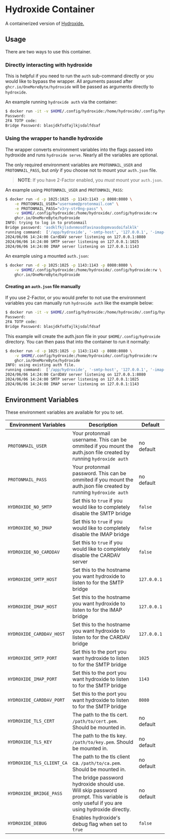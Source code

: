 # Hydroxide Container

A containerized version of [Hydroxide.](https://github.com/emersion/hydroxide)

## Usage

There are two ways to use this container.

### Directly interacting with hydroxide

This is helpful if you need to run the `auth` sub-command directly or you would like to bypass the wrapper. All arguments passed after `ghcr.io/OneMoreByte/hydroxide` will be passed as arguments directly to `hydroxide`.

An example running `hydroxide auth` via the container:
```bash
$ docker run -it -v $HOME/.config/hydroxide:/home/hydroxide/.config/hydroxide:rw ghcr.io/OneMoreByte/hydroxide auth "username@protonmail.me"
Password:
2FA TOTP code:
Bridge Password: blasjdkfsdfajlkjsdalfdsaf
```


### Using the wrapper to handle hydroxide

The wrapper converts environment variables into the flags passed into hydroxide and runs `hydroxide serve`. Nearly all the variables are optional.

The only required environment variables are `PROTONMAIL_USER` and `PROTONMAIL_PASS`, but _only_ if you choose not to mount your `auth.json` file.
> **NOTE**: If you have 2-Factor enabled, you _must_ mount your `auth.json`.

An example using `PROTONMAIL_USER` and `PROTONMAIL_PASS`:
```bash
$ docker run -d -p 1025:1025 -p 1143:1143 -p 8080:8080 \
    -e PROTONMAIL_USER="username@protonmail.com" \
    -e PROTONMAIL_PASS="v3ry-str0ng-pass" \
    -v $HOME/.config/hydroxide:/home/hydroxide/.config/hydroxide:rw
    ghcr.io/OneMoreByte/hydroxide
INFO: trying to log in to protonmail
Bridge password: 'asdklfkjlsdvnmosdfavinasdopmvasdoifalklk'
running command:  ['/app/hydroxide', '-smtp-host', '127.0.0.1', '-imap-host', '127.0.0.1', '-carddav-host', '127.0.0.1', '-smtp-port', '1025', '-imap-port', '1143', '-carddav-port', '8080', 'serve']
2024/06/06 14:24:00 CardDAV server listening on 127.0.0.1:8080
2024/06/06 14:24:00 SMTP server listening on 127.0.0.1:1025
2024/06/06 14:24:00 IMAP server listening on 127.0.0.1:1143

```

An example using a mounted `auth.json`:
```bash
$ docker run -d -p 1025:1025 -p 1143:1143 -p 8080:8080 \
    -v $HOME/.config/hydroxide:/home/hydroxide/.config/hydroxide:rw \
    ghcr.io/OneMoreByte/hydroxide
```


#### Creating an `auth.json` file manually
If you use 2-Factor, or you would prefer to not use the environment variables you can manually run `hydroxide auth` like the example below:
```bash
$ docker run -it -v $HOME/.config/hydroxide:/home/hydroxide/.config/hydroxide:rw ghcr.io/OneMoreByte/hydroxide auth "username@protonmail.me"
Password:
2FA TOTP code:
Bridge Password: blasjdkfsdfajlkjsdalfdsaf
```

This example will create the auth.json file in your `$HOME/.config/hydroxide` directory. You can then pass that into the container to run it normally:

```bash
$ docker run -d -p 1025:1025 -p 1143:1143 -p 8080:8080 \
    -v $HOME/.config/hydroxide:/home/hydroxide/.config/hydroxide:rw
    ghcr.io/OneMoreByte/hydroxide
INFO: using existing auth file.
running command:  ['/app/hydroxide', '-smtp-host', '127.0.0.1', '-imap-host', '127.0.0.1', '-carddav-host', '127.0.0.1', '-smtp-port', '1025', '-imap-port', '1143', '-carddav-port', '8080', 'serve']
2024/06/06 14:24:00 CardDAV server listening on 127.0.0.1:8080
2024/06/06 14:24:00 SMTP server listening on 127.0.0.1:1025
2024/06/06 14:24:00 IMAP server listening on 127.0.0.1:1143

```


## Environment Variables

These environment variables are available for you to set. 

| Environment Variables     | Description                                                                                                                            | Default     |
|---------------------------|----------------------------------------------------------------------------------------------------------------------------------------|-------------|
| `PROTONMAIL_USER`         | Your protonmail username. This can be ommited if you mount the auth.json file created by running `hydroxide auth`                      | no default  |
| `PROTONMAIL_PASS`         | Your protonmail password. This can be ommited if you mount the auth.json file created by running `hydroxide auth`                      | no default  |
| `HYDROXIDE_NO_SMTP`       | Set this to `true` if you would like to completely disable the SMTP bridge                                                             | `false`     |
| `HYDROXIDE_NO_IMAP`       | Set this to `true` if you would like to completely disable the IMAP bridge                                                             | `false`     | 
| `HYDROXIDE_NO_CARDDAV`    | Set this to `true` if you would like to completely disable the CARDAV server                                                           | `false`     |
| `HYDROXIDE_SMTP_HOST`     | Set this to the hostname you want hydroxide to listen to for the SMTP bridge                                                           | `127.0.0.1` |
| `HYDROXIDE_IMAP_HOST`     | Set this to the hostname you want hydroxide to listen to for the IMAP bridge                                                           | `127.0.0.1` |
| `HYDROXIDE_CARDDAV_HOST`  | Set this to the hostname you want hydroxide to listen to for the CARDAV bridge                                                         | `127.0.0.1` |
| `HYDROXIDE_SMTP_PORT`     | Set this to the port you want hydroxide to listen to for the SMTP bridge                                                               | `1025`      |
| `HYDROXIDE_IMAP_PORT`     | Set this to the port you want hydroxide to listen to for the SMTP bridge                                                               | `1143`      |
| `HYDROXIDE_CARDDAV_PORT`  | Set this to the port you want hydroxide to listen to for the SMTP bridge                                                               | `8080`      |
| `HYDROXIDE_TLS_CERT`      | The path to the tls cert. `/path/to/cert.pem`. Should be mounted in.                                                                   | no default  |
| `HYDROXIDE_TLS_KEY`       | The path to the tls key. `/path/to/key.pem`. Should be mounted in.                                                                     | no default  |
| `HYDROXIDE_TLS_CLIENT_CA` | The path to the tls client ca. `/path/to/ca.pem`. Should be mounted in.                                                                | no default  |
| `HYDROXIDE_BRIDGE_PASS`   | The bridge password hydroxide should use. Will skip password prompt. This variable is only useful if you are using hydroxide directly. | no default  |
| `HYDROXIDE_DEBUG`         | Enables hydroxide's debug flag when set to `true`                                                                                      | `false`     |
